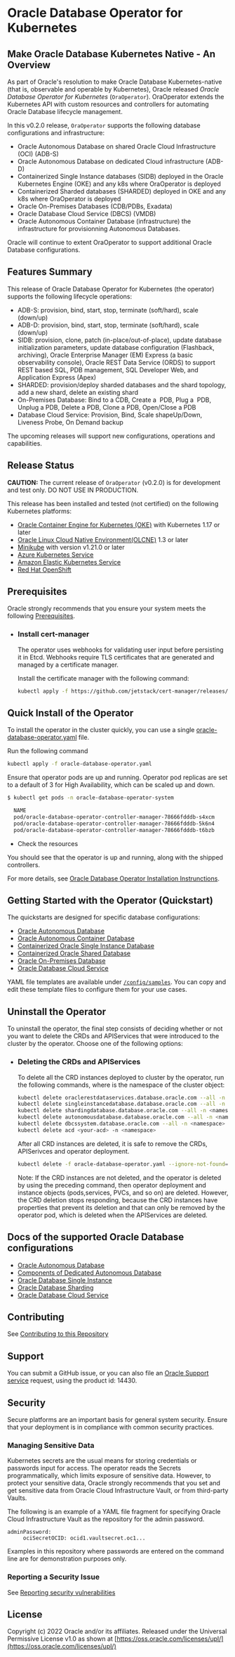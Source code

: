 # Oracle Database Operator for Kubernetes

## Make Oracle Database Kubernetes Native - An Overview

As part of Oracle's resolution to make Oracle Database Kubernetes-native (that is, observable and operable by Kubernetes), Oracle released _Oracle Database Operator for Kubernetes_ (`OraOperator`). OraOperator extends the Kubernetes API with custom resources and controllers for automating Oracle Database lifecycle management.

In this v0.2.0 release, `OraOperator` supports the following database configurations and infrastructure:

* Oracle Autonomous Database on shared Oracle Cloud Infrastructure (OCI) (ADB-S)
* Oracle Autonomous Database on dedicated Cloud infrastructure (ADB-D)
* Containerized Single Instance databases (SIDB) deployed in the Oracle Kubernetes Engine (OKE) and any k8s where OraOperator is deployed
* Containerized Sharded databases (SHARDED) deployed in OKE and any k8s where OraOperator is deployed
* Oracle On-Premises Databases (CDB/PDBs, Exadata)
* Oracle Database Cloud Service (DBCS) (VMDB)
* Oracle Autonomous Container Database (infrastructure) the infrastructure for provisionning Autonomous Databases.

Oracle will continue to extent OraOperator  to support additional Oracle Database configurations.

## Features Summary

This release of Oracle Database Operator for Kubernetes (the operator) supports the following lifecycle operations:

* ADB-S: provision, bind, start, stop, terminate (soft/hard), scale (down/up)
* ADB-D: provision, bind, start, stop, terminate (soft/hard), scale (down/up)
* SIDB: provision, clone, patch (in-place/out-of-place), update database initialization parameters, update database configuration (Flashback, archiving), Oracle Enterprise Manager (EM) Express (a basic observability console), Oracle REST Data Service (ORDS) to support REST based SQL, PDB management, SQL Developer Web, and Application Express (Apex)
* SHARDED: provision/deploy sharded databases and the shard topology, add a new shard, delete an existing shard
* On-Premises Database: Bind to a CDB, Create a  PDB, Plug a  PDB, Unplug a PDB, Delete a PDB, Clone a PDB, Open/Close a PDB
* Database Cloud Service: Provision, Bind, Scale shapeUp/Down, Liveness Probe, On Demand backup

The upcoming releases will support new configurations, operations and capabilities.

## Release Status

**CAUTION:** The current release of `OraOperator` (v0.2.0) is for development and test only. DO NOT USE IN PRODUCTION.

This release has been installed and tested (not certified) on the following Kubernetes platforms:

* [Oracle Container Engine for Kubernetes (OKE)](https://www.oracle.com/cloud-native/container-engine-kubernetes/) with Kubernetes 1.17 or later
* [Oracle Linux Cloud Native Environment(OLCNE)](https://docs.oracle.com/en/operating-systems/olcne/) 1.3 or later
* [Minikube](https://minikube.sigs.k8s.io/docs/) with version v1.21.0 or later
* [Azure Kubernetes Service](https://azure.microsoft.com/en-us/services/kubernetes-service/) 
* [Amazon Elastic Kubernetes Service](https://aws.amazon.com/eks/)
* [Red Hat OpenShift](https://www.redhat.com/en/technologies/cloud-computing/openshift/)

## Prerequisites

Oracle strongly recommends that you ensure your system meets the following [Prerequisites](./PREREQUISITES.md).

* ### Install cert-manager

  The operator uses webhooks for validating user input before persisting it in Etcd. Webhooks require TLS certificates that are generated and managed by a certificate manager.

  Install the certificate manager with the following command:

  ```sh
  kubectl apply -f https://github.com/jetstack/cert-manager/releases/latest/download/cert-manager.yaml
  ```

## Quick Install of the Operator

  To install the operator in the cluster quickly, you can use a single [oracle-database-operator.yaml](https://github.com/oracle/oracle-database-operator/blob/main/oracle-database-operator.yaml) file. 

  Run the following command

  ```sh
  kubectl apply -f oracle-database-operator.yaml
  ```

  Ensure that operator pods are up and running. Operator pod replicas are set to a default of 3 for High Availability, which can be scaled up and down.

  ```sh
  $ kubectl get pods -n oracle-database-operator-system
  
    NAME                                                                 READY   STATUS    RESTARTS   AGE
    pod/oracle-database-operator-controller-manager-78666fdddb-s4xcm     1/1     Running   0          11d
    pod/oracle-database-operator-controller-manager-78666fdddb-5k6n4     1/1     Running   0          11d
    pod/oracle-database-operator-controller-manager-78666fdddb-t6bzb     1/1     Running   0          11d

  ```

* Check the resources

You should see that the operator is up and running, along with the shipped controllers.

For more details, see [Oracle Database Operator Installation Instrunctions](./docs/installation/OPERATOR_INSTALLATION_README.md).

## Getting Started with the Operator (Quickstart)

The quickstarts are designed for specific database configurations:

* [Oracle Autonomous Database](./docs/adb/README.md)
* [Oracle Autonomous Container Database](./docs/acd/README.md)
* [Containerized Oracle Single Instance Database](./docs/sidb/README.md)
* [Containerized Oracle Shared Database](./docs/sharding/README.md)
* [Oracle On-Premises Database](./docs/onpremdb/README.md)
* [Oracle Database Cloud Service](./docs/dbcs/README.md)

YAML file templates are available under [`/config/samples`](./config/samples/). You can copy and edit these template files to configure them for your use cases. 

## Uninstall the Operator

  To uninstall the operator, the final step consists of deciding whether or not you want to delete the CRDs and APIServices that were introduced to the cluster by the operator. Choose one of the following options:

* ### Deleting the CRDs and APIServices

  To delete all the CRD instances deployed to cluster by the operator, run the following commands, where <namespace> is the namespace of the cluster object:

  ```sh
  kubectl delete oraclerestdataservices.database.oracle.com --all -n <namespace>
  kubectl delete singleinstancedatabase.database.oracle.com --all -n <namespace>
  kubectl delete shardingdatabase.database.oracle.com --all -n <namespace>
  kubectl delete autonomousdatabase.database.oracle.com --all -n <namespace>
  kubectl delete dbcssystem.database.oracle.com --all -n <namespace>
  kubectl delete acd <your-acd> -n <namespace>
  ```

  After all CRD instances are deleted, it is safe to remove the CRDs, APISerivces and operator deployment.

  ```sh
  kubectl delete -f oracle-database-operator.yaml --ignore-not-found=true
  ```

  Note: If the CRD instances are not deleted, and the operator is deleted by using the preceding command, then operator deployment and instance objects (pods,services, PVCs, and so on) are deleted. However, the CRD deletion stops responding, because the CRD instances have properties that prevent its deletion and that can only be removed by the operator pod, which is deleted when the APIServices are deleted.


## Docs of the supported Oracle Database configurations

* [Oracle Autonomous Database](https://docs.oracle.com/en-us/iaas/Content/Database/Concepts/adboverview.htm)
* [Components of Dedicated Autonomous Database](https://docs.oracle.com/en-us/iaas/autonomous-database/doc/components.html)
* [Oracle Database Single Instance](https://docs.oracle.com/en/database/oracle/oracle-database/)
* [Oracle Database Sharding](https://docs.oracle.com/en/database/oracle/oracle-database/21/shard/index.html)
* [Oracle Database Cloud Service](https://docs.oracle.com/en/database/database-cloud-services.html)

## Contributing

See [Contributing to this Repository](./CONTRIBUTING.md)

## Support

You can submit a GitHub issue, or you can also file an [Oracle Support service](https://support.oracle.com/portal/) request, using the product id: 14430.

## Security

Secure platforms are an important basis for general system security. Ensure that your deployment is in compliance with common security practices.

### Managing Sensitive Data
Kubernetes secrets are the usual means for storing credentials or passwords input for access. The operator reads the Secrets programmatically, which limits exposure of sensitive data. However, to protect your sensitive data, Oracle strongly recommends that you set and get sensitive data from Oracle Cloud Infrastructure Vault, or from third-party Vaults.

The following is an example of a YAML file fragment for specifying Oracle Cloud Infrastructure Vault as the repository for the admin password.
 ```
 adminPassword:
      ociSecretOCID: ocid1.vaultsecret.oc1...
```
Examples in this repository where passwords are entered on the command line are for demonstration purposes only. 

### Reporting a Security Issue

See [Reporting security vulnerabilities](./SECURITY.md)



## License

Copyright (c) 2022 Oracle and/or its affiliates.
Released under the Universal Permissive License v1.0 as shown at [https://oss.oracle.com/licenses/upl/](https://oss.oracle.com/licenses/upl/)
